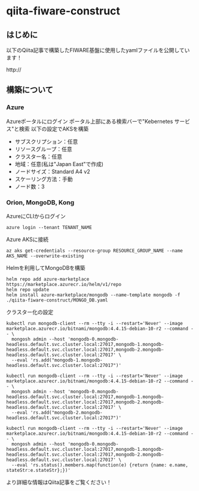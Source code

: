 # qiita-fiware-construct

## はじめに

以下のQiita記事で構築したFIWARE基盤に使用したyamlファイルを公開しています！

http://

## 構築について

### Azure

Azureポータルにログイン
ポータル上部にある検索バーで"Kebernetes サービス"と検索
以下の設定でAKSを構築

* サブスクリプション：任意
* リソースグループ：任意
* クラスター名：任意
* 地域：任意(私は"Japan East"で作成)
* ノードサイズ：Standard A4 v2
* スケーリング方法：手動
* ノード数：3

### Orion, MongoDB, Kong

AzureにCLIからログイン
```
azure login --tenant TENANT_NAME
```

Azure AKSに接続
```
az aks get-credentials --resource-group RESOURCE_GROUP_NAME --name AKS_NAME --overwrite-existing
```

Helmを利用してMongoDBを構築
```
helm repo add azure-marketplace https://marketplace.azurecr.io/helm/v1/repo
helm repo update
helm install azure-marketplace/mongodb --name-template mongodb -f ./qiita-fiware-construct/MONGO_DB.yaml
```

クラスター化の設定
```
kubectl run mongodb-client --rm --tty -i --restart='Never' --image marketplace.azurecr.io/bitnami/mongodb:4.4.15-debian-10-r2 --command -- \
  mongosh admin --host 'mongodb-0.mongodb-headless.default.svc.cluster.local:27017,mongodb-1.mongodb-headless.default.svc.cluster.local:27017,mongodb-2.mongodb-headless.default.svc.cluster.local:27017' \
  --eval 'rs.add("mongodb-1.mongodb-headless.default.svc.cluster.local:27017")'

kubectl run mongodb-client --rm --tty -i --restart='Never' --image marketplace.azurecr.io/bitnami/mongodb:4.4.15-debian-10-r2 --command -- \
  mongosh admin --host 'mongodb-0.mongodb-headless.default.svc.cluster.local:27017,mongodb-1.mongodb-headless.default.svc.cluster.local:27017,mongodb-2.mongodb-headless.default.svc.cluster.local:27017' \
  --eval 'rs.add("mongodb-2.mongodb-headless.default.svc.cluster.local:27017")'

kubectl run mongodb-client --rm --tty -i --restart='Never' --image marketplace.azurecr.io/bitnami/mongodb:4.4.15-debian-10-r2 --command -- \
  mongosh admin --host 'mongodb-0.mongodb-headless.default.svc.cluster.local:27017,mongodb-1.mongodb-headless.default.svc.cluster.local:27017,mongodb-2.mongodb-headless.default.svc.cluster.local:27017' \
  --eval 'rs.status().members.map(function(e) {return {name: e.name, stateStr:e.stateStr};})'
```

より詳細な情報はQiita記事をご覧ください！
